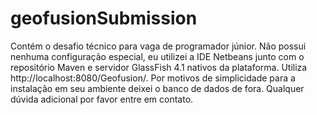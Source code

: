 # geofusionSubmission
Contém o desafio técnico para vaga de programador júnior.
Não possui nenhuma configuração especial, eu utilizei a IDE Netbeans junto com o repositório Maven e servidor GlassFish 4.1 nativos 
da plataforma. Utiliza http://localhost:8080/Geofusion/.
Por motivos de simplicidade para a instalação em seu ambiente deixei o banco de dados de fora.
Qualquer dúvida adicional por favor entre em contato.
